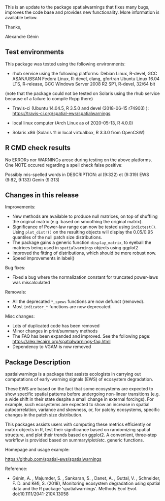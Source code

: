 
This is an update to the package spatialwarnings that fixes many bugs, 
improves the code base and provides new functionality. More information is 
available below. 

Thanks, 

Alexandre Génin

## Test environments

This package was tested using the following environments: 

 - rhub service using the following platforms: 
  Debian Linux, R-devel, GCC ASAN/UBSAN
  Fedora Linux, R-devel, clang, gfortran
  Ubuntu Linux 16.04 LTS, R-release, GCC
  Windows Server 2008 R2 SP1, R-devel, 32/64 bit
  
 (note that the package could not be tested on Solaris using the rhub 
  service because of a failure to compile Rcpp there)
  
 - Travis-ci (Ubuntu 14.04.5, R 3.5.0 and devel (2018-06-15 r74903) ):
   https://travis-ci.org/spatial-ews/spatialwarnings
 
 * local linux computer (Arch Linux as of 2020-05-13, R 4.0.0)
  
 - Solaris x86 (Solaris 11 in local virtualbox, R 3.3.0 from OpenCSW)



## R CMD check results

No ERRORs nor WARNINGs arose during testing on the above platforms. One NOTE 
occured regarding a spell check false positive: 

Possibly mis-spelled words in DESCRIPTION:
  al (9:322)
  et (9:319)
  EWS (9:82, 9:133)
  Genin (9:313)



## Changes in this release


Improvements: 
  * New methods are available to produce null matrices, on top of shuffling the
      original matrix (e.g. based on smoothing the original matrix). 
  * Significance of Power-law range can now be tested using `indictest()`. 
      Using `plot_distr()` on the resulting objects will display the 0.05/0.95 
      quantiles of the null patch size distributions. 
  * The package gains a generic function `display_matrix`, to eyeball the  
      matrices being used in `spatialwarnings` objects using ggplot2
  * Improved the fitting of distributions, which should be more robust now. 
  * Speed improvements in label()
  
Bug fixes: 
  * Fixed a bug where the normalization constant for truncated power-laws was 
      miscalculated
  
Removals: 
  * All the deprecated `*_spews` functions are now defunct (removed). 
  * Most `indicator_*` functions are now deprecated. 
  
Misc changes: 
  * Lots of duplicated code has been removed
  * Minor changes in print/summary methods
  * The FAQ has been expanded and improved. See the following page: 
      https://alex.lecairn.org/spatialwarnings-faq.html
  * Dependency to VGAM is now removed 
  
  
  
## Package Description

spatialwarnings is a package that assists ecologists in carrying out 
computations of early-warning signals (EWS) of ecosystem degradation.

These EWS are based on the fact that some ecosystems are expected to show 
specific spatial patterns before undergoing non-linear transitions (e.g. a wide 
shift in their state despite a small change in external forcings). For example, 
such ecosystems are expected to show an increase in spatial autocorrelation, 
variance and skewness, or, for patchy ecosystems, specific changes in the patch 
size distribution.

This packages assists users with computing these metrics efficiently on matrix 
objects in R, test their significance based on randomizing spatial structure, 
and plot their trends based on ggplot2. A convenient, three-step workflow is 
provided based on summary/plot/etc. generic functions.

Homepage and usage example:

  https://github.com/spatial-ews/spatialwarnings

Reference:
  
  * Génin, A. , Majumder, S. , Sankaran, S. , Danet, A. , Guttal, V. , 
    Schneider, F. D. and Kéfi, S. (2018),
    Monitoring ecosystem degradation using spatial data and the R package 
    'spatialwarnings'. Methods Ecol Evol. 
    doi:10.1111/2041-210X.13058
